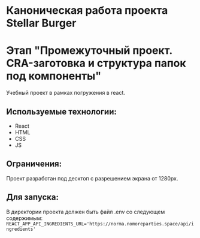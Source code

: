# Каноническая работа проекта Stellar Burger
# Этап "Промежуточный проект. CRA-заготовка и структура папок под компоненты"

Учебный проект в рамках погружения в react.

## Используемые технологии:

- React
- HTML
- CSS
- JS

## Ограничения:
Проект разработан под десктоп с разрешением экрана от 1280px.

## Для запуска:
В директории проекта должен быть файл .env со следующем содержимым:
`REACT_APP_API_INGREDIENTS_URL='https://norma.nomoreparties.space/api/ingredients'`
